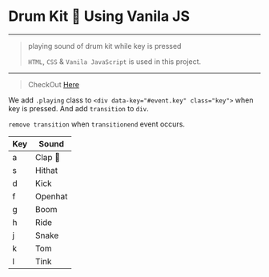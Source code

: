 # Drum Kit 🥁 Using Vanila JS

---

> playing sound of drum kit while key is pressed
>
> `HTML`, `CSS` & `Vanila JavaScript` is used in this project.

---

> CheckOut [Here](https://robinsingh1912.github.io/Drum-kit-js/ "website")

We add `.playing` class to `<div data-key="#event.key" class="key">` when key is pressed. And add `transition` to `div`.

`remove transition` when `transitionend` event occurs.

| Key | Sound   |
|-----|---------|
| a   | Clap 👏 |
| s   | Hithat  |
| d   | Kick    |
| f   | Openhat |
| g   | Boom    |
| h   | Ride    |
| j   | Snake   |
| k   | Tom     |
| l   | Tink    |

